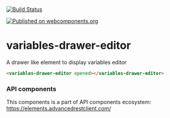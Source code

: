 [![Build Status](https://travis-ci.org/advanced-rest-client/api-url-data-model.svg?branch=stage)](https://travis-ci.org/advanced-rest-client/variables-drawer-editor)

[![Published on webcomponents.org](https://img.shields.io/badge/webcomponents.org-published-blue.svg)](https://www.webcomponents.org/element/advanced-rest-client/variables-drawer-editor)

# variables-drawer-editor

A drawer like element to display variables editor

```html
<variables-drawer-editor opened></variables-drawer-editor>
```

### API components

This components is a part of API components ecosystem: https://elements.advancedrestclient.com/
